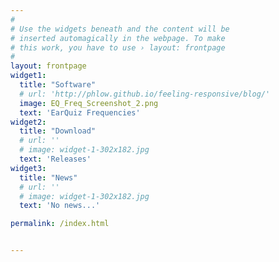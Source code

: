 ```yaml
---
#
# Use the widgets beneath and the content will be
# inserted automagically in the webpage. To make
# this work, you have to use › layout: frontpage
#
layout: frontpage
widget1:
  title: "Software"
  # url: 'http://phlow.github.io/feeling-responsive/blog/'
  image: EQ_Freq_Screenshot_2.png
  text: 'EarQuiz Frequencies'
widget2:
  title: "Download"
  # url: ''
  # image: widget-1-302x182.jpg
  text: 'Releases'
widget3:
  title: "News"
  # url: ''
  # image: widget-1-302x182.jpg
  text: 'No news...'

permalink: /index.html


---
```

